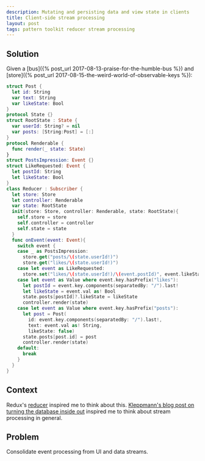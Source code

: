 ```yaml
---
description: Mutating and persisting data and view state in clients
title: Client-side stream processing
layout: post
tags: pattern toolkit reducer stream processing
---
```



## Solution

Given a [bus]({% post_url 2017-08-13-praise-for-the-humble-bus %}) and [store]({% post_url 2017-08-15-the-weird-world-of-observable-keys %}):

```Swift
struct Post {
  let id: String
  var text: String
  var likeState: Bool
}
protocol State {}
struct RootState : State {
  var userId: String? = nil
  var posts: [String:Post] = [:]
}
protocol Renderable {
  func render(_ state: State)
}
struct PostsImpression: Event {}
struct LikeRequested: Event {
  let postId: String
  let likeState: Bool
}
class Reducer : Subscriber {
  let store: Store
  let controller: Renderable
  var state: RootState
  init(store: Store, controller: Renderable, state: RootState){
    self.store = store
    self.controller = controller
    self.state = state
  }
  func onEvent(event: Event){
    switch event {
    case _ as PostsImpression:
      store.get("posts/\(state.userId!)")
      store.get("likes/\(state.userId!)")
    case let event as LikeRequested:
      store.set("likes/\(state.userId!)/\(event.postId)", event.likeState)
    case let event as Value where event.key.hasPrefix("likes"):
      let postId = event.key.components(separatedBy: "/").last!
      let likeState = event.val as! Bool
      state.posts[postId]?.likeState = likeState
      controller.render(state)
    case let event as Value where event.key.hasPrefix("posts"):
      let post = Post(
        id: event.key.components(separatedBy: "/").last!,
        text: event.val as! String,
        likeState: false) 
      state.posts[post.id] = post
      controller.render(state)
    default:
      break
    }
  }
}
```

## Context

Redux's [reducer](http://redux.js.org/docs/basics/Reducers.html) inspired me to think about this. [Kleppmann's blog post on turning the database inside out](https://www.confluent.io/blog/turning-the-database-inside-out-with-apache-samza/) inspired me to think about stream processing in general.

## Problem

Consolidate event processing from UI and data streams.

